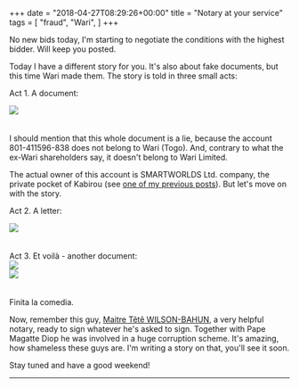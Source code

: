 +++
date = "2018-04-27T08:29:26+00:00"
title = "Notary at your service"
tags = [
    "fraud",
    "Wari",
]
+++

No new bids today, I'm starting to negotiate the conditions with the highest bidder. Will keep you posted.

Today I have a different story for you. It's also about fake documents, but this time Wari made them. The story is told in three small acts:

<!--more-->

Act 1. A document:
<div class="container" style="width:auto">
  <a target="blank" href="https://res.cloudinary.com/vincentstradic/image/upload/v1524497439/postnine/post_nine_pic_1.jpg">
    <img src="https://res.cloudinary.com/vincentstradic/image/upload/v1524497439/postnine/post_nine_pic_1.jpg" style="max-width:100%">
  </a>
</div>
<br></br>
I should mention that this whole document is a lie, because the account 801-411596-838 does not belong to Wari (Togo). And, contrary to what the ex-Wari shareholders say, it doesn't belong to Wari Limited.

The actual owner of this account is SMARTWORLDS Ltd. company, the private pocket of Kabirou (see [one of my previous posts](http://warileaks.com/the-structure-of-wari-group/)). But let's move on with the story.

Act 2. A letter:
<div class="container" style="width:auto">
  <a target="blank" href="https://res.cloudinary.com/vincentstradic/image/upload/v1524497952/postnine/post_nine_pic_2.jpg">
    <img src="https://res.cloudinary.com/vincentstradic/image/upload/v1524497952/postnine/post_nine_pic_2.jpg" style="max-width:100%">
  </a>
</div>
<br></br>
Act 3. Et voilà - another document:
<div class="container" style="width:auto">
  <a target="blank" href="https://res.cloudinary.com/vincentstradic/image/upload/v1524497438/postnine/post_nine_pic_3.jpg">
    <img src="https://res.cloudinary.com/vincentstradic/image/upload/v1524497438/postnine/post_nine_pic_3.jpg" style="max-width:100%">
  </a>
</div>
<div class="container" style="width:auto">
  <a target="blank" href="https://res.cloudinary.com/vincentstradic/image/upload/v1524497438/postnine/post_nine_pic_4.jpg">
    <img src="https://res.cloudinary.com/vincentstradic/image/upload/v1524497438/postnine/post_nine_pic_4.jpg" style="max-width:100%">
  </a>
</div>
<br></br>
Finita la comedia.

Now, remember this guy, [Maitre Têtê WILSON-BAHUN](mailto:tetewils3@gmail.com), a very helpful notary, ready to sign whatever he's asked to sign. Together with Pape Magatte Diop he was involved in a huge corruption scheme. It's amazing, how shameless these guys are. I'm writing a story on that, you'll see it soon.

Stay tuned and have a good weekend!

<hr>
